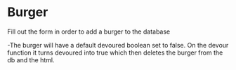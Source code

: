# Burger
Fill out the form in order to add a burger to the database

-The burger will have a default devoured boolean set to false. On the devour function it turns devoured into true
which then deletes the burger from the db and the html.
